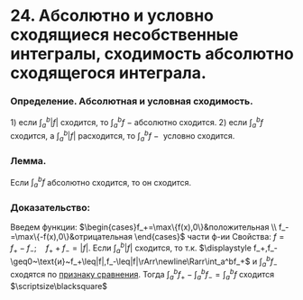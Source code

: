 # 24. Абсолютно и условно сходящиеся несобственные интегралы, сходимость абсолютно сходящегося интеграла.

### Определение. Абсолютная и условная сходимость.
$1)$ если $\displaystyle\int_{a}^{b}|f|$ сходится, то $\displaystyle\int_{a}^{b}f~-~$абсолютно сходится.
$2)$ если $\displaystyle\int_{a}^{b}f$ сходится, а $\displaystyle\int_{a}^{b}|f|$ расходится, то $\displaystyle\int_{a}^{b}f~-~$
условно сходится.

### Лемма.
Если $\displaystyle\int_{a}^{b}f~$абсолютно сходится, то он сходится.

### Доказательство:
Введем функции: $\begin{cases}f_+=\max\{f(x),0\}&положительная
\\
f_-=\max\{-f(x),0\}&отрицательная
\end{cases}$ части ф-ии
Свойства: $f=f_+-f_-;\quad f_++f_-=|f|.$
Если $\displaystyle\int_a^b|f|$ сходится, то т.к. $\displaystyle f_+,f_-\geq0~\text{и}~f_+\leq|f|,f_-\leq|f|\rArr\newline\Rarr\int_a^bf_+$ и $\displaystyle\int_a^bf_-$ сходятся по [признаку сравнения](23%20%D0%9F%D1%80%D0%B8%D0%B7%D0%BD%D0%B0%D0%BA%20%D1%81%D1%80%D0%B0%D0%B2%D0%BD%D0%B5%D0%BD%D0%B8%D1%8F%20%D1%81%D1%85%D0%BE%D0%B4%D0%B8%D0%BC%D0%BE%D1%81%D1%82%D0%B8%20%D0%BD%D0%B5%D1%81%D0%BE%D0%B1%D1%81%D1%82%D0%B2%D0%B5%D0%BD%D0%BD%D1%8B%D1%85%20%D0%B8%D0%BD%D1%82%D0%B5%204bbc75478c7d429b8f42ec5e6e3b6aea.md).
Тогда $\displaystyle\int_a^bf_+-\int_a^bf_-=\int_a^bf$  сходится  $\scriptsize\blacksquare$